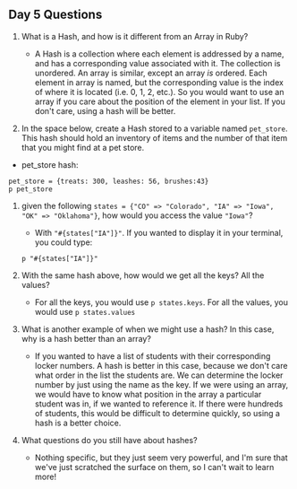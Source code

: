 ## Day 5 Questions

1. What is a Hash, and how is it different from an Array in Ruby?
   - A Hash is a collection where each element is addressed by a name, and has a corresponding value associated with it. The collection is unordered. An array is similar, except an array *is* ordered. Each element in array is named, but the corresponding value is the index of where it is located (i.e. 0, 1, 2, etc.). So you would want to use an array if you care about the position of the element in your list. If you don't care, using a hash will be better.

1. In the space below, create a Hash stored to a variable named `pet_store`.  This hash should hold an inventory of items and the number of that item that you might find at a pet store.
  - pet_store hash:
  ```
  pet_store = {treats: 300, leashes: 56, brushes:43}
  p pet_store
  ```

1. given the following `states = {"CO" => "Colorado", "IA" => "Iowa", "OK" => "Oklahoma"}`, how would you access the value `"Iowa"`?
   - With `"#{states["IA"]}"`. If you wanted to display it in your terminal, you could type:
   ```
   p "#{states["IA"]}"
   ```

1. With the same hash above, how would we get all the keys?  All the values?
   - For all the keys, you would use `p states.keys`. For all the values, you would use `p states.values`

1. What is another example of when we might use a hash?  In this case, why is a hash better than an array?
   - If you wanted to have a list of students with their corresponding locker numbers. A hash is better in this case, because we don't care what order in the list the students are. We can determine the locker number by just using the name as the key. If we were using an array, we would have to know what position in the array a particular student was in, if we wanted to reference it. If there were hundreds of students, this would be difficult to determine quickly, so using a hash is a better choice.

1. What questions do you still have about hashes?
   - Nothing specific, but they just seem very powerful, and I'm sure that we've just scratched the surface on them, so I can't wait to learn more!
